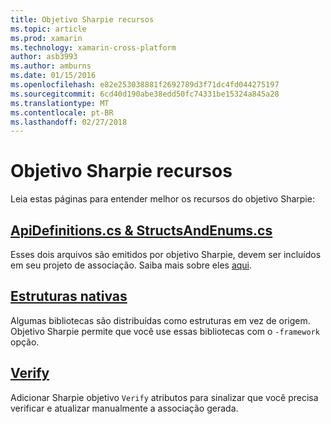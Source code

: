```yaml
---
title: Objetivo Sharpie recursos
ms.topic: article
ms.prod: xamarin
ms.technology: xamarin-cross-platform
author: asb3993
ms.author: amburns
ms.date: 01/15/2016
ms.openlocfilehash: e82e253038881f2692789d3f71dc4fd044275197
ms.sourcegitcommit: 6cd40d190abe38edd50fc74331be15324a845a28
ms.translationtype: MT
ms.contentlocale: pt-BR
ms.lasthandoff: 02/27/2018
---
```

# <a name="objective-sharpie-features"></a>Objetivo Sharpie recursos

Leia estas páginas para entender melhor os recursos do objetivo Sharpie:

## <a name="apidefinitionscs--structsandenumscsapidefinitions-structsandenumsmd"></a>[**ApiDefinitions.cs & StructsAndEnums.cs**](apidefinitions-structsandenums.md)

Esses dois arquivos são emitidos por objetivo Sharpie, devem ser incluídos em seu projeto de associação. Saiba mais sobre eles [aqui](apidefinitions-structsandenums.md).

## <a name="native-frameworksnative-frameworksmd"></a>[**Estruturas nativas**](native-frameworks.md)

Algumas bibliotecas são distribuídas como estruturas em vez de origem.
Objetivo Sharpie permite que você use essas bibliotecas com o `-framework` opção.

## <a name="verifyverifymd"></a>[**Verify**](verify.md)

Adicionar Sharpie objetivo `Verify` atributos para sinalizar que você precisa verificar e atualizar manualmente a associação gerada. 

